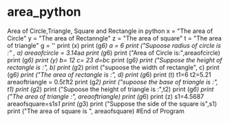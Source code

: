 # area_python
Area of Circle,Triangle, Square and Rectangle in python
x = "The area of Circle"
y = "The area of Rectanngle"
z = "The area of square"
t = "The area of triangle"
g = ''
print (x)
print (g*6)
a = 6
print ("Supoose radius of circle is :" , a)
areaofcircle = 3.14*a*a
print (g*6)
print ("Area of Circle is:",areaofcircle)
print (g*6)
print (y)
b= 12
c= 23
d=b*c
print (g*6)
print ("Suppose the height of rectangle is :", b)
print (g*2)
print ("supoose the width of rectangle", c)
print (g*6)
print ("The area of rectangle is :", d)
print (g*6)
print (t)
t1=6
t2=5.21
areaoftriangle = 0.5*t1*t2
print (g*2)
print ("supoose the base of triangle is :", t1)
print (g*2)
print ("Supoose the height of triangle is :",t2)
print (g*6)
print ("The area of triangle :", areaoftriangle)
print (g*6)
print (z)
s1=4.5687
areaofsquare=s1*s1
print (g*3)
print ("Suppose the side of the square is",s1)
print ("The area of square is ", areaofsquare)
#End of Program
